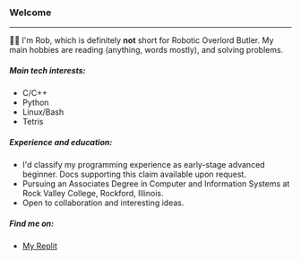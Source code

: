 ### Welcome

---

🏳️‍🌈 I'm Rob, which is definitely **not** short for Robotic Overlord Butler. My main hobbies are reading (anything, words mostly), and solving problems. 


##### Main tech interests:

- C/C++
- Python
- Linux/Bash
- Tetris

##### Experience and education: 

- I'd classify my programming experience as early-stage advanced beginner. Docs supporting this claim available upon request.
- Pursuing an Associates Degree in Computer and Information Systems at Rock Valley College, Rockford, Illinois.
- Open to collaboration and interesting ideas. 

##### Find me on:

- [My Replit](https://replit.com/@robsamoraj)


<!-- - 👋 Hi, I’m @Yarpirates20
- 👀 I’m interested in music, learning to code and program, books and video games.
- 🌱 I’m currently learning HTML, CSS, and then JavaScript. 
- 💞️ I’m looking to collaborate on anything!
- 📫 How to reach me:
 -->
<!---
Yarpirates20/Yarpirates20 is a ✨ special ✨ repository because its `README.md` (this file) appears on your GitHub profile.
You can click the Preview link to take a look at your changes.
--->
